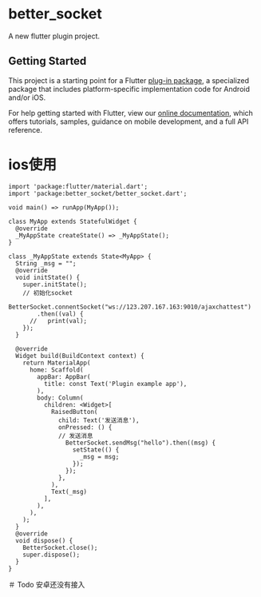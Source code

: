 # better_socket

A new flutter plugin project.

## Getting Started

This project is a starting point for a Flutter
[plug-in package](https://flutter.dev/developing-packages/),
a specialized package that includes platform-specific implementation code for
Android and/or iOS.

For help getting started with Flutter, view our 
[online documentation](https://flutter.dev/docs), which offers tutorials, 
samples, guidance on mobile development, and a full API reference.

# ios使用
```OC
import 'package:flutter/material.dart';
import 'package:better_socket/better_socket.dart';

void main() => runApp(MyApp());

class MyApp extends StatefulWidget {
  @override
  _MyAppState createState() => _MyAppState();
}

class _MyAppState extends State<MyApp> {
  String _msg = "";
  @override
  void initState() {
    super.initState();
    // 初始化socket
    BetterSocket.connentSocket("ws://123.207.167.163:9010/ajaxchattest")
        .then((val) {
      //   print(val);
    });
  }

  @override
  Widget build(BuildContext context) {
    return MaterialApp(
      home: Scaffold(
        appBar: AppBar(
          title: const Text('Plugin example app'),
        ),
        body: Column(
          children: <Widget>[
            RaisedButton(
              child: Text('发送消息'),
              onPressed: () {
              // 发送消息
                BetterSocket.sendMsg("hello").then((msg) {
                  setState(() {
                    _msg = msg;
                  });
                });
              },
            ),
            Text(_msg)
          ],
        ),
      ),
    );
  }
  @override
  void dispose() {
    BetterSocket.close();
    super.dispose();
  }
}
```
＃ Todo
安卓还没有接入

